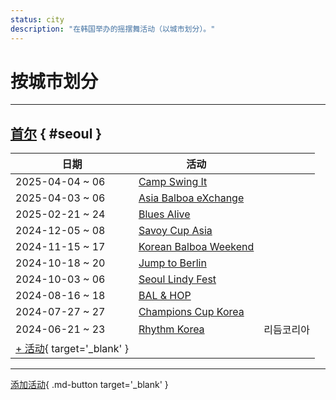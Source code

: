 ```yaml
---
status: city
description: "在韩国举办的摇摆舞活动（以城市划分）。"
---
```


# 按城市划分

---

## <a id=seoul></a>[首尔](#seoul) { #seoul }

| 日期 | 活动 | |
| --- | --- | --- |
| 2025-04-04 ~ 06 | [Camp Swing It](camp-swing-it-2025.md) |  |
| 2025-04-03 ~ 06 | [Asia Balboa eXchange](asia-balboa-exchange-2025.md) |  |
| 2025-02-21 ~ 24 | [Blues Alive](blues-alive-2025.md) |  |
| 2024-12-05 ~ 08 | [Savoy Cup Asia](savoy-cup-asia-2024.md) |  |
| 2024-11-15 ~ 17 | [Korean Balboa Weekend](korean-balboa-weekend-2024.md) |  |
| 2024-10-18 ~ 20 | [Jump to Berlin](jump-to-berlin-2024.md) |  |
| 2024-10-03 ~ 06 | [Seoul Lindy Fest](seoul-lindy-fest-2024.md) |  |
| 2024-08-16 ~ 18 | [BAL & HOP](bal-hop-2024.md) |  |
| 2024-07-27 ~ 27 | [Champions Cup Korea](champions-cup-korea-2024.md) |  |
| 2024-06-21 ~ 23 | [Rhythm Korea](rhythm-korea-2024.md) | 리듬코리아 |
| [+ 活动](https://github.com/swingdance/events/issues/new?assignees=&labels=add+event&projects=&template=02-add_entity.yml&title=%5B2025%2Fkr%5D%20%3CName%3E&region=kr&province=Seoul&city=Seoul&org_id=&date_starts=2025-&date_ends=2025-){ target='_blank' }

---

[添加活动](https://github.com/swingdance/events/issues/new?assignees=&labels=add+event&projects=&template=02-add_entity.yml&title=%5Bkr%5D%20%3CName%3E&region=kr&province=&city=&org_id=2025){ .md-button target='_blank' }
